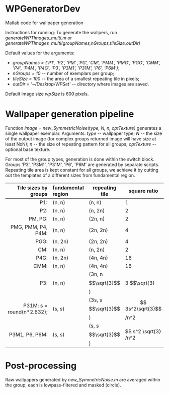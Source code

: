 # WPGeneratorDev
Matlab code for wallpaper generation

Instructions for running:
To generate the wallpers, run *generateWPTImages_multi.m* or *generateWPTImages_multi(groupNames,nGroups,tileSize,outDir)*

Default values for the arguments:

* *groupNames = {'P1', 'P2', 'PM' ,'PG', 'CM', 'PMM', 'PMG', 'PGG', 'CMM', 'P4', 'P4M', 'P4G', 'P3', 'P3M1', 'P31M', 'P6', 'P6M'}*;    
* *nGroups = 10* -- number of exemplars per group;    
* *tileSize = 100* -- the area of a smallest repeating tile in pixels;    
* *outDir = '~/Desktop/WPSet'* -- directory where images are saved.     

Default image size *wpSize* is 600 pixels.

# Wallpaper generation pipeline

Function *image = new_SymmetricNoise(type, N, n, optTexture)* generates a single wallpaper exemplar. 
Arguments: 
*type* -- wallpaper type;
*N* -- the size of the output image (for complex groups returned image will have size at least NxN);
*n* -- the size of repeating pattern for all groups;
*optTexture* -- optional base texture.

For most of the group types, generation is done within the switch block. Groups 'P3', 'P3M1', 'P31M', 'P6', 'P6M' are generated by separate scripts.
Repeating tile area is kept constant for all groups, we achieve it by cutting out the templates of a different sizes from fundamental region.  

|Tile sizes by groups       | fundamental region |  repeating tile       |  square ratio        | width ratio | 
|--------------------------:|:-------------------|-----------------------|----------------------|:------------:|
|P1:                        |       (n, n)       |      (n, n)           |   1                  |  1  |
|P2:                        |       (n, n)       |      (n, 2n)          |   2                  |  0.5 | 
| PM, PG:                   |       (n, n)       |      (2n, n)          |   2                  |  1  |
| PMG, PMM, P4, P4M:        |       (n, n)       |      (2n, 2n)         |   4                  |  0.5 | 
| PGG:                      |       (n, 2n)      |      (2n, 2n)         |   4                  |  0.5  |
| CM:                       |       (n, n)       |      (n, 2n)          |   2                  |  0.25  |
| P4G:                      |       (n, 2n)      |      (4n, 4n)         |   16                 |  0.25  |
| CMM:                      |       (n, n)       |      (4n, 4n)         |   16                 |  0.25  |
| P3:                       |       (n, n)       |  (3n, n $$\sqrt{3}$$) |   3 $$\sqrt{3}         |  1/$$\sqrt{3}$$ |  
| P31M: s = round(n*2.632); |    (s, s)          |  (3s, s $$\sqrt{3}$$) |  $$ 3s^2\sqrt{3}$$/n^2 |  1/(2.632*$$\sqrt{3}$$) | 
| P3M1, P6, P6M:            |    (s, s)          |  (s, s$$\sqrt{3}$$)   |   $$ s^2 \sqrt{3} /n^2  |  1/(2.632*$$\sqrt{3}$$)  | 

# Post-processing

Raw wallpapers generated by *new_SymmetricNoise.m* are averaged within the group, each is lowpass-filtered and masked (circle).

